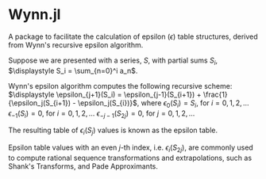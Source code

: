 # Wynn.jl
A package to facilitate the calculation of epsilon ($\epsilon$) table structures, derived from Wynn's recursive epsilon algorithm.

Suppose we are presented with a series, $S$, with partial sums $S_i$, $\displaystyle S_i = \sum_{n=0}^i a_n$.

Wynn's epsilon algorithm computes the following recursive scheme:
$\displaystyle \epsilon_{j+1}(S_i) = \epsilon_{j-1}(S_{i+1}) + \frac{1}{\epsilon_j(S_{i+1}) - \epsilon_j(S_{i})}$,
where
$\epsilon_{0}(S_i) = S_i$, for $i=0,1,2,\ldots$
$\epsilon_{-1}(S_i) = 0$, for $i=0,1,2,\ldots$
$\epsilon_{-j-1}(S_{2j}) = 0$, for $j=0,1,2,\ldots$

The resulting table of $\epsilon_i(S_{j})$ values is known as the epsilon table.

Epsilon table values with an even $j$-th index, i.e. $\epsilon_i(S_{2j})$, are commonly used to compute rational sequence transformations and extrapolations, such as Shank's Transforms, and Pade Approximants.
